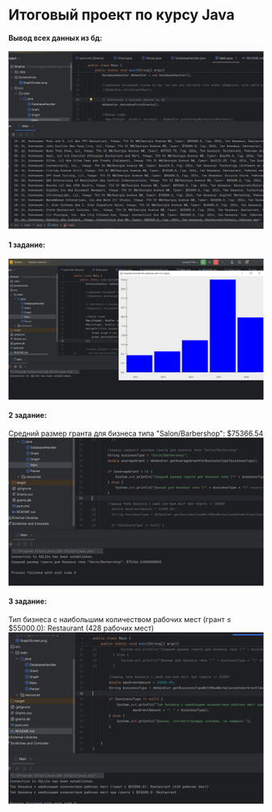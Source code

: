 # Итоговый проект по курсу Java
#### Вывод всех данных из бд:
![скрин бд](Screenshots/allDataScreen.png)
#### 1 задание:
![Скрин графа](Screenshots/GraphScreen.png)
#### 2 задание:
Средний размер гранта для бизнеса типа "Salon/Barbershop": $75366.54
![Скрин консоли](Screenshots/averageGrantScreen.png)
#### 3 задание:
Тип бизнеса с наибольшим количеством рабочих мест (грант ≤ $55000.0): Restaurant (428 рабочих мест)
![Скрин консоли](Screenshots/maxWorkplaceScreen.png)

